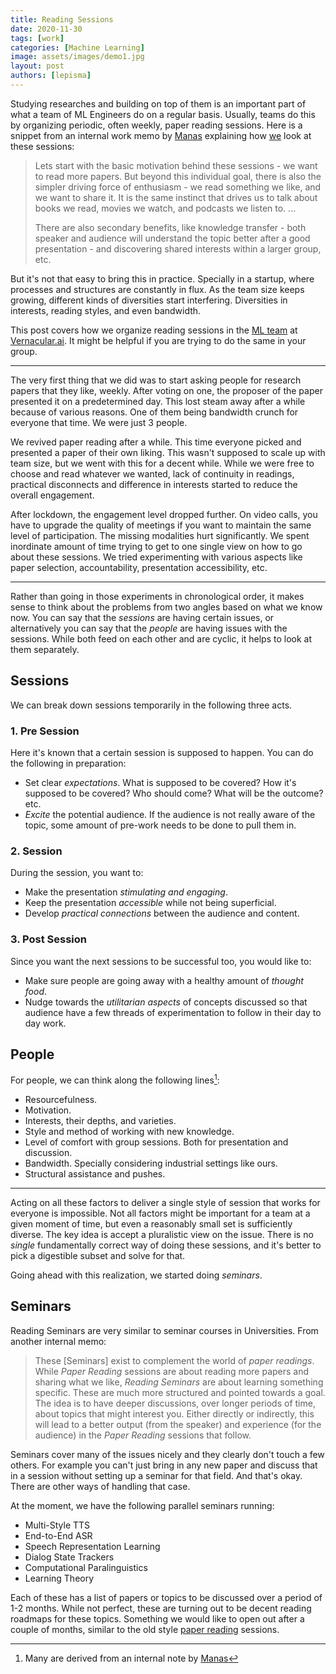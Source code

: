 ```yaml
---
title: Reading Sessions
date: 2020-11-30
tags: [work]
categories: [Machine Learning]
image: assets/images/demo1.jpg
layout: post
authors: [lepisma]
---
```


Studying researches and building on top of them is an important part of
what a team of ML Engineers do on a regular basis. Usually, teams do
this by organizing periodic, often weekly, paper reading sessions. Here
is a snippet from an internal work memo by
[Manas](https://github.com/janaab11/) explaining how
[we](https://vernacular-ai.github.io/ml/) look at these sessions:

> Lets start with the basic motivation behind these sessions - we want
> to read more papers. But beyond this individual goal, there is also
> the simpler driving force of enthusiasm - we read something we like,
> and we want to share it. It is the same instinct that drives us to
> talk about books we read, movies we watch, and podcasts we listen to.
> ...
>
> There are also secondary benefits, like knowledge transfer - both
> speaker and audience will understand the topic better after a good
> presentation - and discovering shared interests within a larger group,
> etc.

But it's not that easy to bring this in practice. Specially in a startup, where
processes and structures are constantly in flux. As the team size keeps growing,
different kinds of diversities start interfering. Diversities in interests,
reading styles, and even bandwidth.

This post covers how we organize reading sessions in the [ML
team](https://vernacular-ai.github.io/ml/team) at
[Vernacular.ai](https://vernacular.ai/). It might be helpful if you are
trying to do the same in your group.

------------------------------------------------------------------------

The very first thing that we did was to start asking people for research
papers that they like, weekly. After voting on one, the proposer of the
paper presented it on a predetermined day. This lost steam away after a
while because of various reasons. One of them being bandwidth crunch for
everyone that time. We were just 3 people.

We revived paper reading after a while. This time everyone picked and
presented a paper of their own liking. This wasn't supposed to scale up
with team size, but we went with this for a decent while. While we were
free to choose and read whatever we wanted, lack of continuity in
readings, practical disconnects and difference in interests started to
reduce the overall engagement.

After lockdown, the engagement level dropped further. On video calls,
you have to upgrade the quality of meetings if you want to maintain the
same level of participation. The missing modalities hurt significantly.
We spent inordinate amount of time trying to get to one single view on
how to go about these sessions. We tried experimenting with various
aspects like paper selection, accountability, presentation
accessibility, etc.

------------------------------------------------------------------------

Rather than going in those experiments in chronological order, it makes
sense to think about the problems from two angles based on what we know
now. You can say that the *sessions* are having certain issues, or
alternatively you can say that the *people* are having issues with the
sessions. While both feed on each other and are cyclic, it helps to look
at them separately.

## Sessions

We can break down sessions temporarily in the following three acts.

### 1. Pre Session

Here it's known that a certain session is supposed to happen. You can
do the following in preparation:

-   Set clear *expectations*. What is supposed to be covered? How it's
    supposed to be covered? Who should come? What will be the outcome?
    etc.
-   *Excite* the potential audience. If the audience is not really aware
    of the topic, some amount of pre-work needs to be done to pull them
    in.

### 2. Session

During the session, you want to:

-   Make the presentation *stimulating and engaging*.
-   Keep the presentation *accessible* while not being superficial.
-   Develop *practical connections* between the audience and content.

### 3. Post Session

Since you want the next sessions to be successful too, you would like
to:

-   Make sure people are going away with a healthy amount of *thought
    food*.
-   Nudge towards the *utilitarian aspects* of concepts discussed so that
    audience have a few threads of experimentation to follow in their day
    to day work.

## People

For people, we can think along the following lines[^1]:

-   Resourcefulness.
-   Motivation.
-   Interests, their depths, and varieties.
-   Style and method of working with new knowledge.
-   Level of comfort with group sessions. Both for presentation and
    discussion.
-   Bandwidth. Specially considering industrial settings like ours.
-   Structural assistance and pushes.

------------------------------------------------------------------------

Acting on all these factors to deliver a single style of session that
works for everyone is impossible. Not all factors might be important for
a team at a given moment of time, but even a reasonably small set is
sufficiently diverse. The key idea is accept a pluralistic view on the
issue. There is no *single* fundamentally correct way of doing these
sessions, and it's better to pick a digestible subset and solve for that.

Going ahead with this realization, we started doing *seminars*.

## Seminars

Reading Seminars are very similar to seminar courses in Universities.
From another internal memo:

> These \[Seminars\] exist to complement the world of *paper readings*.
> While *Paper Reading* sessions are about reading more papers and
> sharing what we like, *Reading Seminars* are about learning something
> specific. These are much more structured and pointed towards a goal.
> The idea is to have deeper discussions, over longer periods of time,
> about topics that might interest you. Either directly or indirectly,
> this will lead to a better output (from the speaker) and experience
> (for the audience) in the *Paper Reading* sessions that follow.

Seminars cover many of the issues nicely and they clearly don't touch
a few others. For example you can't just bring in any new paper and
discuss that in a session without setting up a seminar for that field.
And that's okay. There are other ways of handling that case.

At the moment, we have the following parallel seminars running:

-   Multi-Style TTS
-   End-to-End ASR
-   Speech Representation Learning
-   Dialog State Trackers
-   Computational Paralinguistics
-   Learning Theory

Each of these has a list of papers or topics to be discussed over a period of
1-2 months. While not perfect, these are turning out to be decent reading
roadmaps for these topics. Something we would like to open out after a couple of
months, similar to the old style
[paper reading](https://backyard.vernacular.ai/paper-reading/) sessions.

[^1]: Many are derived from an internal note by
    [Manas](https://github.com/janaab11/)

